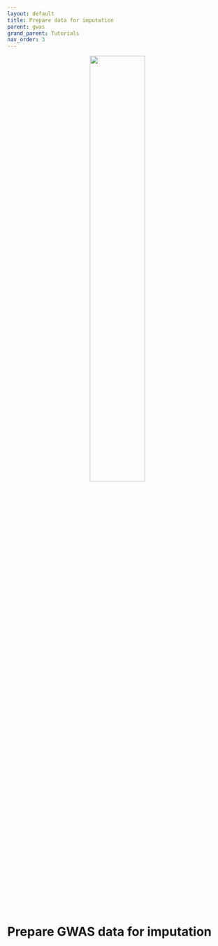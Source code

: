 ```yaml
---
layout: default
title: Prepare data for imputation
parent: gwas
grand_parent: Tutorials
nav_order: 3
---
```


<p align="center"><img src="../../../assets/img/genemap-turotials.svg" height="50%" width="50%"></p>


# Prepare GWAS data for imputation